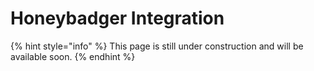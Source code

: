 # Honeybadger Integration

{% hint style="info" %}
This page is still under construction and will be available soon.
{% endhint %}
